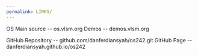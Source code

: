 ```yaml
---
permalink: LINKS/
---
```


OS
Main source -- os.vlsm.org
Demos       -- demos.vlsm.org

GitHub
Repository  -- github.com/danferdiansyah/os242.git
GitHub Page -- danferdiansyah.github.io/os242

